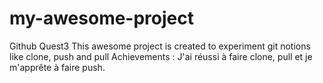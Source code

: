 # my-awesome-project
Github Quest3
This awesome project is created to experiment git notions like clone, push and pull
Achievements : J'ai réussi à faire clone, pull et je m'apprête à faire push.